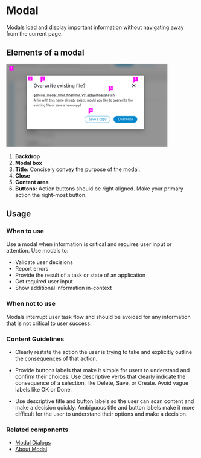 # Modal
Modals load and display important information without navigating away from the current page.

## Elements of a modal
![Modal](img/general-modal.png)
1. **Backdrop**
2. **Modal box**
3. **Title:** Concisely convey the purpose of the modal.
4. **Close**
5. **Content area**
6. **Buttons:** Action buttons should be right aligned. Make your primary action the right-most button.

## Usage
### When to use
Use a modal when information is critical and requires user input or attention.
Use modals to:
* Validate user decisions
* Report errors
* Provide the result of a task or state of an application
* Get required user input
* Show additional information in-context

### When not to use
Modals interrupt user task flow and should be avoided for any information that is not critical to user success.

### Content Guidelines
* Clearly restate the action the user is trying to take and explicitly outline the consequences of that action.

* Provide buttons labels that make it simple for users to understand and confirm their choices. Use descriptive verbs that clearly indicate the consequence of a selection, like Delete, Save, or Create. Avoid vague labels like OK or Done.

* Use descriptive title and button labels so the user can scan  content and make a decision quickly. Ambiguous title and button labels make it more difficult for the user to understand their options and make a decision.

### Related components
* [Modal Dialogs](../modal_dialog)
* [About Modal](../about-modal)
